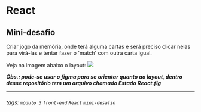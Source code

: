 # React

## Mini-desafio

Criar jogo da memória, onde terá alguma cartas e será preciso clicar nelas para virá-las e tentar fazer o 'match' com outra carta igual.

Veja na imagem abaixo o layout:
![](https://i.imgur.com/wWQgq7Z.png)

***Obs.: pode-se usar o figma para se orientar quanto ao layout, dentro desse repositório tem um arquivo chamado Estado React.fig***

---

###### tags: `módulo 3` `front-end` `React` `mini-desafio`
